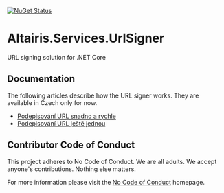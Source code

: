 ﻿[![NuGet Status](https://img.shields.io/nuget/v/Altairis.Services.UrlSigner.svg?style=flat-square&label=nuget)](https://www.nuget.org/packages/Altairis.Services.UrlSigner/)

# Altairis.Services.UrlSigner
URL signing solution for .NET Core

## Documentation

The following articles describe how the URL signer works. They are available in Czech only for now.

* [Podepisování URL snadno a rychle](https://www.altair.blog/2019/08/url-signer)
* [Podepisování URL ještě jednou](https://www.altair.blog/2019/08/url-signer-jeste-jednou)


## Contributor Code of Conduct

This project adheres to No Code of Conduct. We are all adults. We accept anyone's contributions. Nothing else matters.

For more information please visit the [No Code of Conduct](https://github.com/domgetter/NCoC) homepage.